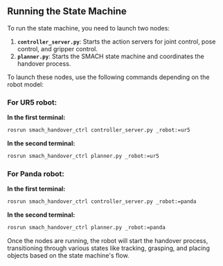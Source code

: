 ## Running the State Machine

To run the state machine, you need to launch two nodes:

1. **`controller_server.py`**: Starts the action servers for joint control, pose control, and gripper control.
2. **`planner.py`**: Starts the SMACH state machine and coordinates the handover process.

To launch these nodes, use the following commands depending on the robot model:

### For **UR5** robot:

**In the first terminal:**

```bash
rosrun smach_handover_ctrl controller_server.py _robot:=ur5
```

**In the second terminal:**

```bash
rosrun smach_handover_ctrl planner.py _robot:=ur5
```

### For **Panda** robot:

**In the first terminal:**

```bash
rosrun smach_handover_ctrl controller_server.py _robot:=panda
```

**In the second terminal:**

```bash
rosrun smach_handover_ctrl planner.py _robot:=panda
```


Once the nodes are running, the robot will start the handover process, transitioning through various states like tracking, grasping, and placing objects based on the state machine's flow.